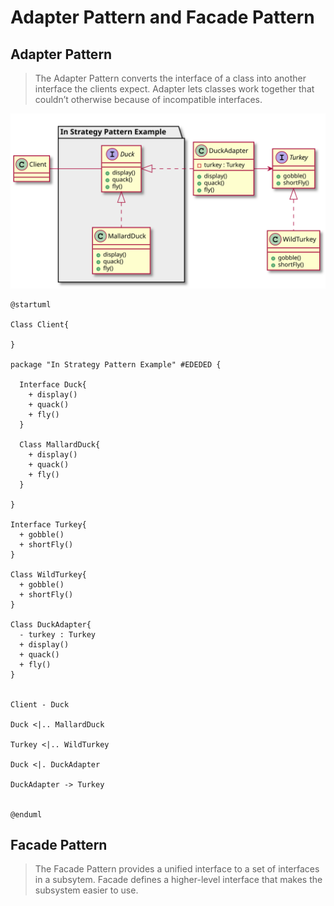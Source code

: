# Adapter Pattern and Facade Pattern


## Adapter Pattern
> The Adapter Pattern converts the interface of a class into another interface the clients expect. Adapter lets classes work together that couldn’t otherwise because of incompatible interfaces.

![UML](uml.svg)


```plantuml
@startuml

Class Client{

}

package "In Strategy Pattern Example" #EDEDED {

  Interface Duck{
    + display()
    + quack()
    + fly()
  }

  Class MallardDuck{
    + display()
    + quack()
    + fly()
  }

}

Interface Turkey{
  + gobble()
  + shortFly()
}

Class WildTurkey{
  + gobble()
  + shortFly()
}

Class DuckAdapter{
  - turkey : Turkey
  + display()
  + quack()
  + fly()
}


Client - Duck

Duck <|.. MallardDuck

Turkey <|.. WildTurkey

Duck <|. DuckAdapter

DuckAdapter -> Turkey


@enduml
```

## Facade Pattern

> The Facade Pattern provides a unified interface to a set of interfaces in a subsytem. Facade defines a higher-level interface that makes the subsystem easier to use.